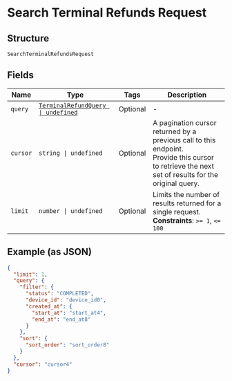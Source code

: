 <!-- Optimized: 2025-10-06 -->
<!-- RPM: 1.6.2.1.1.6.2.1_search-terminal-refunds-request_20251006 -->
<!-- Session: E2E RPM DNA Application -->
<!-- AOM: RND (Reggie & Dro) -->
<!-- COI: TECHNOLOGY -->
<!-- RPM: HIGH -->
<!-- ACTION: BUILD -->


# Search Terminal Refunds Request

## Structure

`SearchTerminalRefundsRequest`

## Fields

| Name | Type | Tags | Description |
|  --- | --- | --- | --- |
| `query` | [`TerminalRefundQuery \| undefined`](../../doc/models/terminal-refund-query.md) | Optional | - |
| `cursor` | `string \| undefined` | Optional | A pagination cursor returned by a previous call to this endpoint.<br>Provide this cursor to retrieve the next set of results for the original query. |
| `limit` | `number \| undefined` | Optional | Limits the number of results returned for a single request.<br>**Constraints**: `>= 1`, `<= 100` |

## Example (as JSON)

```json
{
  "limit": 1,
  "query": {
    "filter": {
      "status": "COMPLETED",
      "device_id": "device_id0",
      "created_at": {
        "start_at": "start_at4",
        "end_at": "end_at8"
      }
    },
    "sort": {
      "sort_order": "sort_order8"
    }
  },
  "cursor": "cursor4"
}
```
